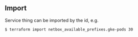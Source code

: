 ## Import

Service thing can be imported by the id, e.g.
```hcl
$ terraform import netbox_available_prefixes.gke-pods 30
```